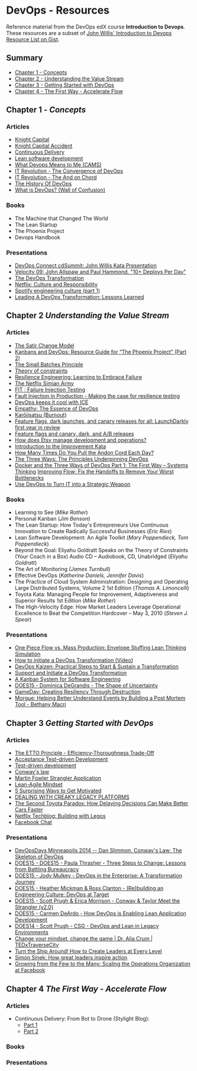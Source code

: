 # DevOps - Resources

Reference material from the DevOps edX course **Introduction to Devops**. These resources are a subset of [John Willis' Introduction to Devops Resource List on Gist](https://gist.github.com/tiagodeluna/772a784e2f6a28ec72c5779f58555c01).

## Summary
  
 - [Chapter 1 - Concepts](#chapter-1-concepts)
 - [Chapter 2 - Understanding the Value Stream](#chapter-2-understanding-the-value-stream)
 - [Chapter 3 - Getting Started with DevOps](#chapter-3-getting-started-with-devops)
 - [Chapter 4 - The First Way - Accelerate Flow](#chapter-4-the-first-way---accelerate-flow)

## Chapter 1 - *Concepts*

### Articles

  * [Knight Capital](https://en.wikipedia.org/wiki/Knight_Capital_Group)
  * [Knight Capital Accident](http://www.kitchensoap.com/2013/10/29/counterfactuals-knight-capital/)
  * [Continuous Delivery](https://continuousdelivery.com/)
  * [Lean software development](https://en.wikipedia.org/wiki/Lean_software_development)
  * [What Devops Means to Me (CAMS)](https://blog.chef.io/2010/07/16/what-devops-means-to-me/)
  * [IT Revolution - The Convergence of DevOps](http://itrevolution.com/the-convergence-of-devops/)
  * [IT Revolution - The And on Chord](http://itrevolution.com/kata/)
  * [The History Of DevOps](http://itrevolution.com/the-history-of-devops/)
  * [What is DevOps? (Wall of Confusion)](http://dev2ops.org/2010/02/what-is-devops/)

### Books

  * The Machine that Changed The World
  * The Lean Startup
  * The Phoenix Project
  * Devops Handbook

### Presentations

  * [DevOps Connect cdSummit: John Willis Kata Presentation](https://www.youtube.com/watch?v=0N0SBcp0mjY)
  * [Velocity 09: John Allspaw and Paul Hammond, "10+ Deploys Per Day"](https://www.youtube.com/watch?v=LdOe18KhtT4)
  * [The DevOps Transformation](https://www.youtube.com/watch?v=3KpPBnEtRj4)
  * [Netflix: Culture and Responsibility](http://www.slideshare.net/reed2001/culture-1798664/)
  * [Spotify engineering culture (part 1)](https://puppet.com/resources/white-paper/2015-state-of-devops-report)
  * [Leading A DevOps Transformation: Lessons Learned](http://www.slideshare.net/realgenekim/leading-a-devops-transformation-lessons-learned)


## Chapter 2 *Understanding the Value Stream*

### Articles

 * [The Satir Change Model](http://stevenmsmith.com/ar-satir-change-model/)
 * [Kanbans and DevOps: Resource Guide for “The Phoenix Project” (Part 2)](http://itrevolution.com/resource-guide-for-the-phoenix-project-kanbans-part-2)
 * [The Small Batches Principle](http://queue.acm.org/detail.cfm?id=2945077)
 * [Theory of constraints](https://en.wikipedia.org/wiki/Theory_of_constraints)
 * [Resilience Engineering: Learning to Embrace Failure](http://queue.acm.org/detail.cfm?id=2371297)
 * [The Netflix Simian Army](http://techblog.netflix.com/2011/07/netflix-simian-army.html)
 * [FIT : Failure Injection Testing](http://techblog.netflix.com/2014/10/fit-failure-injection-testing.html)
 * [Fault Injection in Production - Making the case for resilience testing](http://queue.acm.org/detail.cfm?id=2353017)
 * [DevOps keeps it cool with ICE](http://radar.oreilly.com/2015/01/devops-keeps-it-cool-with-ice.html)
 * [Empathy: The Essence of DevOps](http://blog.ingineering.it/post/72964480807/empathy-the-essence-of-devops)
 * [Karōjisatsu (Burnout)](http://itrevolution.com/karojisatsu/)
 * [Feature flags, dark launches, and canary releases for all: LaunchDarkly first year in review](http://blog.launchdarkly.com/feature-flags-dark-launches-and-canary-releases-for-all-launchdarkly-first-year-in-review/)
 * [Feature flags and canary, dark, and A/B releases](http://www.pragmaticdevops.com/2014/05/continuous-delivery/feature-flags-and-canary-dark-and-ab-releases/)
 * [How does Etsy manage development and operations?](https://codeascraft.com/2011/02/04/how-does-etsy-manage-development-and-operations/)
 * [Introduction to the Improvement Kata](http://www.slideshare.net/mike734/introduction-to-the-improvement-kata)
 * [How Many Times Do You Pull the Andon Cord Each Day?](http://gembapantarei.com/2008/04/how_many_times_do_you_pull_the_andon_cord_each_day.html)
 * [The Three Ways: The Principles Underpinning DevOps](http://itrevolution.com/the-three-ways-principles-underpinning-devops/)
 * [Docker and the Three Ways of DevOps Part 1: The First Way – Systems Thinking](https://blog.docker.com/2015/05/docker-three-ways-devops/)
 [Improving Flow: Fix the Handoffs to Remove Your Worst Bottlenecks](http://dev2ops.org/2012/11/improving-flow-fix-the-handoffs-to-remove-your-worst-bottlenecks/)
 * [Use DevOps to Turn IT into a Strategic Weapon](http://dev2ops.org/2012/09/use-devops-to-turn-it-into-a-strategic-weapon/)

### Books

 * Learning to See (*Mike Rother*)
 * Personal Kanban (*Jim Benson*)
 * The Lean Startup: How Today's Entrepreneurs Use Continuous Innovation to Create Radically Successful Businesses (*Eric Ries*)
 * Lean Software Development: An Agile Toolkit (*Mary Poppendieck, Tom Poppendieck*)
 * Beyond the Goal: Eliyahu Goldratt Speaks on the Theory of Constraints (Your Coach in a Box) Audio CD – Audiobook, CD, Unabridged (*Eliyahu Goldratt*)
 * The Art of Monitoring *(James Turnbull*)
 * Effective DevOps (*Katherine Daniels, Jennifer Davis*)
 * The Practice of Cloud System Administration: Designing and Operating Large Distributed Systems, Volume 2 1st Edition (*Thomas A. Limoncelli*)
 * Toyota Kata: Managing People for Improvement, Adaptiveness and Superior Results 1st Edition (*Mike Rother*)
 * The High-Velocity Edge: How Market Leaders Leverage Operational Excellence to Beat the Competition Hardcover – May 3, 2010 (*Steven J. Spear*)

### Presentations

 * [One Piece Flow vs. Mass Production: Envelope Stuffing Lean Thinking Simulation](https://www.youtube.com/watch?v=Dr67i5SdXiM)
 * [How to initiate a DevOps Transformation (Video)](http://dev2ops.org/2013/12/how-to-initiate-a-devops-transformation-video/)
 * [DevOps Kaizen: Practical Steps to Start & Sustain a Transformation](http://www.slideshare.net/dev2ops/devops-kaizen-practical-steps-to-start-sustain-a-transformation)
 * [Support and Initiate a DevOps Transformation](http://www.slideshare.net/dev2ops/support-and-initiate-a-devops-transformation)
 * [A Kanban System for Software Engineering](https://www.infoq.com/presentations/kanban-for-software)
 * [DOES15 - Dominica DeGrandis - The Shape of Uncertainty](https://www.youtube.com/watch?v=Gp05i0d34gg)
 * [GameDay: Creating Resiliency Through Destruction](https://www.youtube.com/watch?v=zoz0ZjfrQ9s)
 * [Morgue: Helping Better Understand Events by Building a Post Mortem Tool - Bethany Macri](https://vimeo.com/77206751#t=27m40s)


## Chapter 3 *Getting Started with DevOps*

### Articles

* [The ETTO Principle - Efficiency-Thoroughness Trade-Off](http://erikhollnagel.com/ideas/etto-principle/index.html)
* [Acceptance Test–driven Development](https://en.wikipedia.org/wiki/Acceptance_test%E2%80%93driven_development)
* [Test-driven development](https://en.wikipedia.org/wiki/Test-driven_development)
* [Conway's law](https://en.wikipedia.org/wiki/Conway%27s_law)
* [Martin Fowler Strangler Application](http://www.martinfowler.com/bliki/StranglerApplication.html)
* [Lean-Agile Mindset](http://www.scaledagileframework.com/lean-agile-mindset/)
* [5 Surprising Ways to Get Motivated](https://www.verywell.com/surprising-ways-to-get-motivated-2795388)
* [DEALING WITH CREAKY LEGACY PLATFORMS](http://jonnyleroy.com/2011/02/03/dealing-with-creaky-legacy-platforms/)
* [The Second Toyota Paradox: How Delaying Decisions Can Make Better Cars Faster](http://sloanreview.mit.edu/article/the-second-toyota-paradox-how-delaying-decisions-can-make-better-cars-faster/)
* [Netflix Techblog: Building with Legos](http://techblog.netflix.com/2011/08/building-with-legos.html)
* [Facebook Chat](https://www.facebook.com/notes/facebook-engineering/facebook-chat/14218138919/)

### Presentations

* [DevOpsDays Minneapolis 2014 -- Dan Slimmon, Conway's Law: The Skeleton of DevOps](https://www.youtube.com/watch?v=dYvNwPkfmCw)
* [DOES15 - DOES15 - Paula Thrasher - Three Steps to Change: Lessons from Battling Bureaucracy](https://www.youtube.com/watch?v=Hen6lk3J_ss)
* [DOES15 - Jody Mulkey - DevOps in the Enterprise: A Transformation Journey](https://www.youtube.com/watch?v=USYrDaPEFtM)
* [DOES15 - Heather Mickman & Ross Clanton - (Re)building an Engineering Culture: DevOps at Target](https://www.youtube.com/watch?v=7s-VbB1fG5o)
* [DOES15 - Scott Prugh & Erica Morrison - Conway & Taylor Meet the Strangler (v2.0)](https://www.youtube.com/watch?v=tKdIHCL0DUg)
* [DOES15 - Carmen DeArdo - How DevOps is Enabling Lean Application Development](https://www.youtube.com/watch?v=sL7wHJj25DA)
* [DOES14 - Scott Prugh - CSG - DevOps and Lean in Legacy Environments](https://www.youtube.com/watch?v=f4et0EGvKXA)
* [Change your mindset, change the game | Dr. Alia Crum | TEDxTraverseCity](https://www.youtube.com/watch?v=0tqq66zwa7g)
* [Turn the Ship Around! How to Create Leaders at Every Level](https://www.youtube.com/watch?v=iiwUqnvY1l0)
* [Simon Sinek: How great leaders inspire action](https://www.ted.com/talks/simon_sinek_how_great_leaders_inspire_action?language=en)
* [Growing from the Few to the Many: Scaling the Operations Organization at Facebook](https://www.infoq.com/presentations/scaling-operations-facebook)

## Chapter 4 *The First Way - Accelerate Flow*

### Articles

* Continuous Delivery: From Bot to Drone (Stylight Blog):
   - [Part 1](https://tech.stylight.com/continuous-delivery-from-bot-to-drone-part1/)
   - [Part 2](https://tech.stylight.com/from-bot-to-drone-part-2/)

### Books

### Presentations
